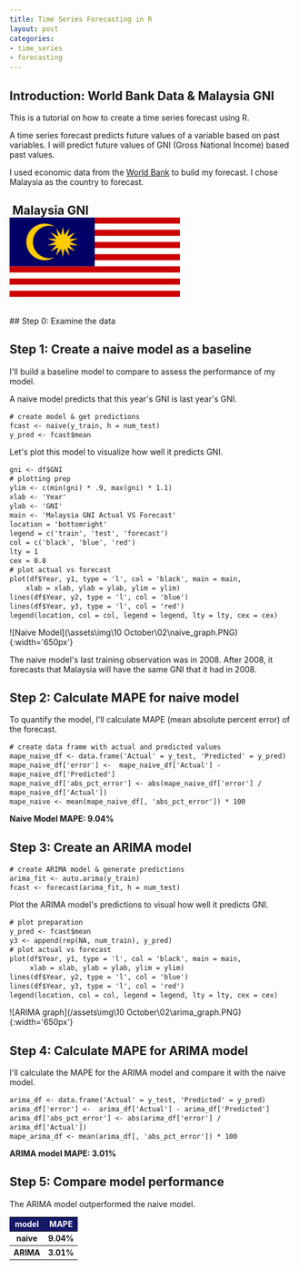 ```yaml
---
title: Time Series Forecasting in R
layout: post
categories:
- time_series
- forecasting
---
```

<head>
<style>
.wrap {
    width: 300px;
    position: relative;
}

.wrap img {
    float: left;
    height: 20px;
}

.wrap h2 {
    line-height: 20px;
    <!-- top: 33px;
    left: 50px; -->
    <!-- display: inline; -->
}
tr.dark {
    background-color: #141866;
    color: #ffffff;
}
</style>
</head>

## Introduction: World Bank Data &#38; Malaysia GNI
This is a tutorial on how to create a time series forecast using R.  

A time series forecast predicts future values of a variable based on past
variables. I will predict future values of GNI (Gross National Income) based
 past values.  

I used economic data from the [World Bank](https://data.worldbank.org/) to
build my forecast. I chose Malaysia as the country to forecast.

<div class="wrap">
<h2>&#160;Malaysia GNI <img src="\assets\img\10 October\02\malaysia_flag.png" alt="malaysia flag"></h2>
</div>
## Step 0: Examine the data  

## Step 1: Create a naive model as a baseline  
I'll build a baseline model to compare to assess the performance of my model.

A naive model predicts that this year's GNI is last year's GNI.

```
# create model & get predictions
fcast <- naive(y_train, h = num_test)
y_pred <- fcast$mean
```

Let's plot this model to visualize how well it predicts GNI.

```
gni <- df$GNI
# plotting prep
ylim <- c(min(gni) * .9, max(gni) * 1.1)
xlab <- 'Year'
ylab <- 'GNI'
main <- 'Malaysia GNI Actual VS Forecast'
location = 'bottomright'
legend = c('train', 'test', 'forecast')
col = c('black', 'blue', 'red')
lty = 1
cex = 0.8
# plot actual vs forecast  
plot(df$Year, y1, type = 'l', col = 'black', main = main,
    xlab = xlab, ylab = ylab, ylim = ylim)
lines(df$Year, y2, type = 'l', col = 'blue')
lines(df$Year, y3, type = 'l', col = 'red')
legend(location, col = col, legend = legend, lty = lty, cex = cex)
```
![Naive Model](\assets\img\10 October\02\naive_graph.PNG){:width='650px'}  

The naive model's last training observation was in 2008. After 2008, it
forecasts that Malaysia will have the same GNI that it had in 2008.  

## Step 2: Calculate MAPE for naive model  
To quantify the model, I'll calculate MAPE (mean absolute percent error) of the
forecast.
```
# create data frame with actual and predicted values
mape_naive_df <- data.frame('Actual' = y_test, 'Predicted' = y_pred)
mape_naive_df['error'] <-  mape_naive_df['Actual'] - mape_naive_df['Predicted']
mape_naive_df['abs_pct_error'] <- abs(mape_naive_df['error'] / mape_naive_df['Actual'])
mape_naive <- mean(mape_naive_df[, 'abs_pct_error']) * 100
```

<strong>Naive Model MAPE: 9.04%</strong>

## Step 3: Create an ARIMA model  
```
# create ARIMA model & generate predictions  
arima_fit <- auto.arima(y_train)
fcast <- forecast(arima_fit, h = num_test)  
```

Plot the ARIMA model's predictions to visual how well it predicts GNI.  

```
# plot preparation
y_pred <- fcast$mean
y3 <- append(rep(NA, num_train), y_pred)
# plot actual vs forecast  
plot(df$Year, y1, type = 'l', col = 'black', main = main,
     xlab = xlab, ylab = ylab, ylim = ylim)
lines(df$Year, y2, type = 'l', col = 'blue')
lines(df$Year, y3, type = 'l', col = 'red')
legend(location, col = col, legend = legend, lty = lty, cex = cex)
```

![ARIMA graph](/assets\img\10 October\02\arima_graph.PNG){:width='650px'}  

## Step 4: Calculate MAPE for ARIMA model  
I'll calculate the MAPE for the ARIMA model and compare it with the naive
model.  

```
arima_df <- data.frame('Actual' = y_test, 'Predicted' = y_pred)
arima_df['error'] <-  arima_df['Actual'] - arima_df['Predicted']
arima_df['abs_pct_error'] <- abs(arima_df['error'] / arima_df['Actual'])
mape_arima_df <- mean(arima_df[, 'abs_pct_error']) * 100
```
<strong>ARIMA model MAPE: 3.01%</strong>  

## Step 5: Compare model performance  
The ARIMA model outperformed the naive model.  
<table>
  <tr class="dark">
    <th>model</th>
    <th>MAPE</th>
  </tr>
  <tr>
    <th>naive</th>
    <th>9.04%</th>
  </tr>
  <tr>
    <th>ARIMA</th>
    <th>3.01%</th>
  </tr>
</table>
